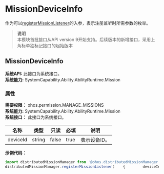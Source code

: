 # MissionDeviceInfo    
作为可以[registerMissionListener](js-apis-distributedMissionManager.md#distributedmissionmanagerregistermissionlistener)的入参，表示注册监听时所需参数的枚举。  
> **说明**   
>本模块首批接口从API version 9开始支持。后续版本的新增接口，采用上角标单独标记接口的起始版本  
    
## MissionDeviceInfo  
 **系统API:**  此接口为系统接口。  
 **系统能力:**  SystemCapability.Ability.AbilityRuntime.Mission    
### 属性    
 **需要权限：** ohos.permission.MANAGE_MISSIONS    
 **系统能力:**  SystemCapability.Ability.AbilityRuntime.Mission    
 **系统接口：** 此接口为系统接口。    
    
| 名称 | 类型 | 只读 | 必填 | 说明 |  
| --------| --------| --------| --------| --------|  
| deviceId | string | false | true | 表示设备ID。 |  
    
 **示例代码：**   
```ts    
import distributedMissionManager from '@ohos.distributedMissionManager';  
distributedMissionManager.registerMissionListener(    {        deviceId: '123456'    },    {        notifyMissionsChanged: (deviceId) => {            console.log(`notifyMissionsChanged deviceId: ${JSON.stringify(deviceId)}`);        },        notifySnapshot: (mission, deviceId) => {            console.log(`notifySnapshot mission: ${JSON.stringify(mission)}`);            console.log(`notifySnapshot deviceId: ${JSON.stringify(deviceId)}`);        },        notifyNetDisconnect: (mission, state) => {            console.log(`notifyNetDisconnect mission: ${JSON.stringify(mission)}`);            console.log(`notifyNetDisconnect state: ${JSON.stringify(state)}`);        }    });    
```    
  
